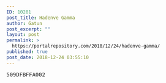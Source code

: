 ```yaml
---
ID: 10281
post_title: Hadenve Gamma
author: Gatun
post_excerpt: ""
layout: post
permalink: >
  https://portalrepository.com/2018/12/24/hadenve-gamma/
published: true
post_date: 2018-12-24 03:55:10
---
```

<pre>509DFBFFA002</pre>